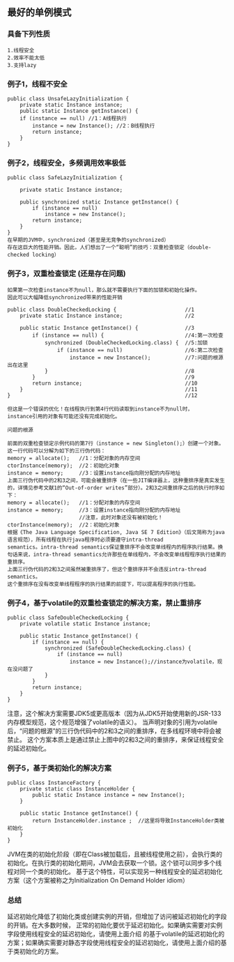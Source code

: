 ## 最好的单例模式

### 具备下列性质

    1.线程安全
    2.效率不能太低
    3.支持lazy
   

### 例子1，线程不安全

    public class UnsafeLazyInitialization {
        private static Instance instance;
        public static Instance getInstance() {
        if (instance == null) //1：A线程执行
            instance = new Instance(); //2：B线程执行
            return instance;
        }
    }
### 例子2，线程安全，多频调用效率极低

    public class SafeLazyInitialization {
    
        private static Instance instance;
    
        public synchronized static Instance getInstance() {
            if (instance == null)
                instance = new Instance();
            return instance;
        }
    }
    在早期的JVM中，synchronized（甚至是无竞争的synchronized）
    存在这巨大的性能开销。因此，人们想出了一个“聪明”的技巧：双重检查锁定（double-checked locking）

### 例子3，双重检查锁定 (还是存在问题)

    如果第一次检查instance不为null，那么就不需要执行下面的加锁和初始化操作。
    因此可以大幅降低synchronized带来的性能开销
    
    public class DoubleCheckedLocking {                      //1
        private static Instance instance;                    //2

        public static Instance getInstance() {               //3
            if (instance == null) {                          //4:第一次检查
                synchronized (DoubleCheckedLocking.class) {  //5:加锁
                    if (instance == null)                    //6:第二次检查
                        instance = new Instance();           //7:问题的根源出在这里
                }                                            //8
            }                                                //9
            return instance;                                 //10
        }                                                    //11
    }                                                        //12
    
    但这是一个错误的优化！在线程执行到第4行代码读取到instance不为null时，
    instance引用的对象有可能还没有完成初始化。
    
    问题的根源
    
    前面的双重检查锁定示例代码的第7行（instance = new Singleton();）创建一个对象。这一行代码可以分解为如下的三行伪代码：
    memory = allocate();   //1：分配对象的内存空间
    ctorInstance(memory);  //2：初始化对象
    instance = memory;     //3：设置instance指向刚分配的内存地址
    上面三行伪代码中的2和3之间，可能会被重排序（在一些JIT编译器上，这种重排序是真实发生的，详情见参考文献1的“Out-of-order writes”部分）。2和3之间重排序之后的执行时序如下：
    memory = allocate();   //1：分配对象的内存空间
    instance = memory;     //3：设置instance指向刚分配的内存地址
                           //注意，此时对象还没有被初始化！
    ctorInstance(memory);  //2：初始化对象
    根据《The Java Language Specification, Java SE 7 Edition》（后文简称为java语言规范），所有线程在执行java程序时必须要遵守intra-thread 
    semantics。intra-thread semantics保证重排序不会改变单线程内的程序执行结果。换句话来说，intra-thread semantics允许那些在单线程内，不会改变单线程程序执行结果的重排序。
    上面三行伪代码的2和3之间虽然被重排序了，但这个重排序并不会违反intra-thread semantics。
    这个重排序在没有改变单线程程序的执行结果的前提下，可以提高程序的执行性能。
    
### 例子4，基于volatile的双重检查锁定的解决方案，禁止重排序

    public class SafeDoubleCheckedLocking {
        private volatile static Instance instance;
    
        public static Instance getInstance() {
            if (instance == null) {
                synchronized (SafeDoubleCheckedLocking.class) {
                    if (instance == null)
                        instance = new Instance();//instance为volatile，现在没问题了
                }
            }
            return instance;
        }
    }
        
注意，这个解决方案需要JDK5或更高版本（因为从JDK5开始使用新的JSR-133内存模型规范，这个规范增强了volatile的语义）。
当声明对象的引用为volatile后，“问题的根源”的三行伪代码中的2和3之间的重排序，在多线程环境中将会被禁止。
这个方案本质上是通过禁止上图中的2和3之间的重排序，来保证线程安全的延迟初始化。


### 例子5，基于类初始化的解决方案

    public class InstanceFactory {
        private static class InstanceHolder {
            public static Instance instance = new Instance();
        }
    
        public static Instance getInstance() {
            return InstanceHolder.instance ;  //这里将导致InstanceHolder类被初始化
        }
    }
   JVM在类的初始化阶段（即在Class被加载后，且被线程使用之前），会执行类的初始化。在执行类的初始化期间，JVM会去获取一个锁。这个锁可以同步多个线程对同一个类的初始化。
   基于这个特性，可以实现另一种线程安全的延迟初始化方案（这个方案被称之为Initialization On Demand Holder idiom）

### 总结

延迟初始化降低了初始化类或创建实例的开销，但增加了访问被延迟初始化的字段的开销。在大多数时候，
正常的初始化要优于延迟初始化。如果确实需要对实例字段使用线程安全的延迟初始化，请使用上面介绍
的基于volatile的延迟初始化的方案；如果确实需要对静态字段使用线程安全的延迟初始化，请使用上面介绍的基于类初始化的方案。